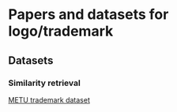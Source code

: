 # Papers and datasets for logo/trademark

## Datasets
### Similarity retrieval
[METU trademark dataset](http://kovan.ceng.metu.edu.tr/LogoDataset/)
